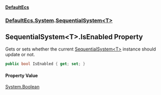 #### [DefaultEcs](index.md 'index')
### [DefaultEcs.System](index.md#DefaultEcs_System 'DefaultEcs.System').[SequentialSystem&lt;T&gt;](SequentialSystem_T_.md 'DefaultEcs.System.SequentialSystem&lt;T&gt;')
## SequentialSystem&lt;T&gt;.IsEnabled Property
Gets or sets whether the current [SequentialSystem&lt;T&gt;](SequentialSystem_T_.md 'DefaultEcs.System.SequentialSystem&lt;T&gt;') instance should update or not.  
```csharp
public bool IsEnabled { get; set; }
```
#### Property Value
[System.Boolean](https://docs.microsoft.com/en-us/dotnet/api/System.Boolean 'System.Boolean')
